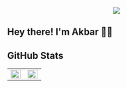 <p align="center">
    <img src="https://github.com/halfrost/halfrost/blob/master/icons/header_.png">
</p>
<h2> Hey there! I'm Akbar 👋🏼</h2>

## GitHub Stats

<table><tr><td valign="top" width="50%">

<img src="https://github-readme-stats.vercel.app/api?username=akbarabdul80&show_icons=true&count_private=true&hide_border=true&theme=dark&include_all_commits=true" align="left" style="width: 100%" />

</td><td valign="top" width="50%">

<img src="https://github-readme-stats.vercel.app/api/top-langs/?username=akbarabdul80&hide_border=true&layout=compact&theme=dark&hide=css,scss,html,makefile&exclude_repo=website,anonychun.github.io" align="left" style="width: 100%" />

</td></tr></table>

<br/>
